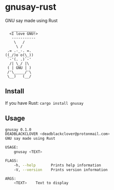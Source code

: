 # gnusay-rust
GNU say made using Rust

```
   ___________ 
  <I love GNU!>
   ----------- 
    \   / 
     \ / 
 .= .-_-. =.
((_/)o o(\_)) 
 `-'(. .)`-' 
  /| \_/ |\ 
 ( | GNU | ) 
 /'\_____/'\ 
 \__)   (__/
```

## Install

If you have Rust: `cargo install gnusay`

## Usage

```bash
gnusay 0.1.0
DEADBLACKCLOVER <deadblackclover@protonmail.com>
GNU say made using Rust

USAGE:
    gnusay <TEXT>

FLAGS:
    -h, --help       Prints help information
    -V, --version    Prints version information

ARGS:
    <TEXT>    Text to display
```

